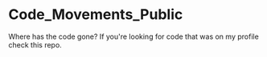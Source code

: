 # Code_Movements_Public
Where has the code gone? If you're looking for code that was on my profile check this repo.

